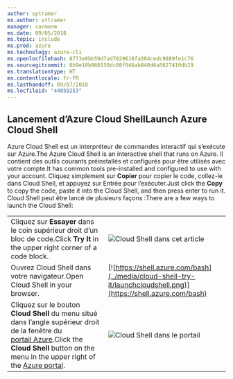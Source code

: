 ```yaml
---
author: sptramer
ms.author: sttramer
manager: carmonm
ms.date: 09/05/2018
ms.topic: include
ms.prod: azure
ms.technology: azure-cli
ms.openlocfilehash: 8773e0bb59d7ad7829616fa304cedc9889fe1c76
ms.sourcegitcommit: 8b9e10b960150dc08f046ab840d6a5627410db29
ms.translationtype: HT
ms.contentlocale: fr-FR
ms.lasthandoff: 09/07/2018
ms.locfileid: "44059253"
---
```

## <a name="launch-azure-cloud-shell"></a><span data-ttu-id="b7383-101">Lancement d’Azure Cloud Shell</span><span class="sxs-lookup"><span data-stu-id="b7383-101">Launch Azure Cloud Shell</span></span>

<span data-ttu-id="b7383-102">Azure Cloud Shell est un interpréteur de commandes interactif qui s’exécute sur Azure.</span><span class="sxs-lookup"><span data-stu-id="b7383-102">The Azure Cloud Shell is an interactive shell that runs on Azure.</span></span> <span data-ttu-id="b7383-103">Il contient des outils courants préinstallés et configurés pour être utilisés avec votre compte.</span><span class="sxs-lookup"><span data-stu-id="b7383-103">It has common tools pre-installed and configured to use with your account.</span></span> <span data-ttu-id="b7383-104">Cliquez simplement sur **Copier** pour copier le code, collez-le dans Cloud Shell, et appuyez sur Entrée pour l’exécuter.</span><span class="sxs-lookup"><span data-stu-id="b7383-104">Just click the **Copy** to copy the code, paste it into the Cloud Shell, and then press enter to run it.</span></span>  <span data-ttu-id="b7383-105">Cloud Shell peut être lancé de plusieurs façons :</span><span class="sxs-lookup"><span data-stu-id="b7383-105">There are a few ways to launch the Cloud Shell:</span></span>

|   | |
|-----------------------------------------------|---|
| <span data-ttu-id="b7383-106">Cliquez sur **Essayer** dans le coin supérieur droit d’un bloc de code.</span><span class="sxs-lookup"><span data-stu-id="b7383-106">Click **Try It** in the upper right corner of a code block.</span></span> | ![Cloud Shell dans cet article](../media/cloud-shell-try-it/cli-try-it.png) |
| <span data-ttu-id="b7383-108">Ouvrez Cloud Shell dans votre navigateur.</span><span class="sxs-lookup"><span data-stu-id="b7383-108">Open Cloud Shell in your browser.</span></span> | [![https://shell.azure.com/bash](../media/cloud-shell-try-it/launchcloudshell.png)](https://shell.azure.com/bash) |
| <span data-ttu-id="b7383-109">Cliquez sur le bouton **Cloud Shell** du menu situé dans l’angle supérieur droit de la fenêtre du [portail Azure](https://portal.azure.com).</span><span class="sxs-lookup"><span data-stu-id="b7383-109">Click the **Cloud Shell** button on the menu in the upper right of the [Azure portal](https://portal.azure.com).</span></span> | ![Cloud Shell dans le portail](../media/cloud-shell-try-it/cloud-shell-menu.png) |
